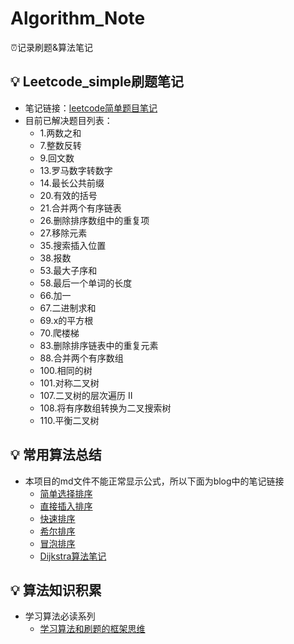 # Algorithm_Note
⏰记录刷题&amp;算法笔记
## 💡 Leetcode_simple刷题笔记
- 笔记链接：[leetcode简单题目笔记](https://github.com/yearing1017/Algorithm_Note/blob/master/leetcode.md)
- 目前已解决题目列表：
  - 1.两数之和
  - 7.整数反转
  - 9.回文数
  - 13.罗马数字转数字
  - 14.最长公共前缀
  - 20.有效的括号
  - 21.合并两个有序链表
  - 26.删除排序数组中的重复项
  - 27.移除元素
  - 35.搜索插入位置
  - 38.报数
  - 53.最大子序和
  - 58.最后一个单词的长度
  - 66.加一
  - 67.二进制求和
  - 69.x的平方根
  - 70.爬楼梯
  - 83.删除排序链表中的重复元素
  - 88.合并两个有序数组
  - 100.相同的树
  - 101.对称二叉树
  - 107.二叉树的层次遍历 II
  - 108.将有序数组转换为二叉搜索树
  - 110.平衡二叉树
  
## 💡 常用算法总结
- 本项目的md文件不能正常显示公式，所以下面为blog中的笔记链接
  - [简单选择排序](http://yearing1017.cn/2019/06/05/%E5%85%AB%E5%A4%A7%E6%8E%92%E5%BA%8F%E7%AE%97%E6%B3%95-%E7%AE%80%E5%8D%95%E9%80%89%E6%8B%A9%E6%8E%92%E5%BA%8F/)
  - [直接插入排序](http://yearing1017.cn/2019/05/30/%E5%85%AB%E5%A4%A7%E6%8E%92%E5%BA%8F%E7%AE%97%E6%B3%95-%E7%9B%B4%E6%8E%A5%E6%8F%92%E5%85%A5%E6%8E%92%E5%BA%8F/)
  - [快速排序](http://yearing1017.cn/2019/05/31/%E5%85%AB%E5%A4%A7%E6%8E%92%E5%BA%8F%E7%AE%97%E6%B3%95-%E5%BF%AB%E9%80%9F%E6%8E%92%E5%BA%8F/)
  - [希尔排序](http://yearing1017.cn/2019/05/31/%E5%85%AB%E5%A4%A7%E6%8E%92%E5%BA%8F%E7%AE%97%E6%B3%95-%E5%B8%8C%E5%B0%94%E6%8E%92%E5%BA%8F/)
  - [冒泡排序](https//yearing1017.cn/2019/05/29/%E5%85%AB%E5%A4%A7%E6%8E%92%E5%BA%8F%E7%AE%97%E6%B3%95-%E5%86%92%E6%B3%A1%E6%8E%92%E5%BA%8F/)
  - [Dijkstra算法笔记](http://yearing1017.cn/2019/10/29/Dijkstra%E7%AE%97%E6%B3%95%E5%AE%9E%E7%8E%B0/)
  
## 💡 算法知识积累
- 学习算法必读系列
  - [学习算法和刷题的框架思维](https://github.com/yearing1017/Algorithm_Note/blob/master/fuck-algorithm/学习算法和数据结构的高效方法.md)
